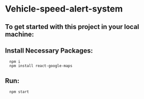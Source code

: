 # Vehicle-speed-alert-system

## To get started with this project in your local machine:
## Install Necessary Packages:
      npm i
      npm install react-google-maps 
## Run:
      npm start
